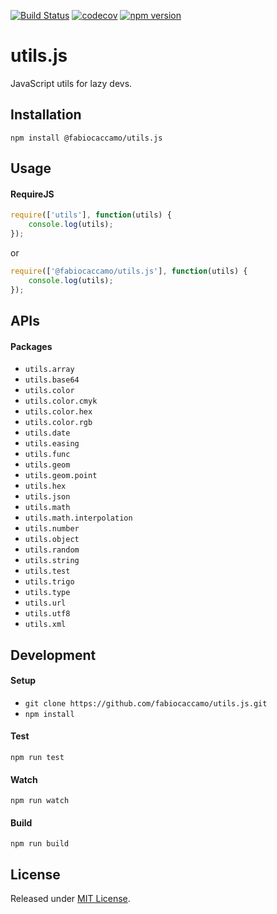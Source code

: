 [![Build Status](https://travis-ci.org/fabiocaccamo/utils.js.svg?branch=master)](https://travis-ci.org/fabiocaccamo/utils.js)
[![codecov](https://codecov.io/gh/fabiocaccamo/utils.js/branch/master/graph/badge.svg)](https://codecov.io/gh/fabiocaccamo/utils.js)
[![npm version](https://badge.fury.io/js/%40fabiocaccamo%2Futils.js.svg)](https://badge.fury.io/js/%40fabiocaccamo%2Futils.js)

# utils.js
JavaScript utils for lazy devs.

## Installation
`npm install @fabiocaccamo/utils.js`

## Usage

#### RequireJS
```javascript
require(['utils'], function(utils) {
    console.log(utils);
});
```
or
```javascript
require(['@fabiocaccamo/utils.js'], function(utils) {
    console.log(utils);
});
```
## APIs

#### Packages
- `utils.array`
- `utils.base64`
- `utils.color`
- `utils.color.cmyk`
- `utils.color.hex`
- `utils.color.rgb`
- `utils.date`
- `utils.easing`
- `utils.func`
- `utils.geom`
- `utils.geom.point`
- `utils.hex`
- `utils.json`
- `utils.math`
- `utils.math.interpolation`
- `utils.number`
- `utils.object`
- `utils.random`
- `utils.string`
- `utils.test`
- `utils.trigo`
- `utils.type`
- `utils.url`
- `utils.utf8`
- `utils.xml`

## Development

#### Setup
- `git clone https://github.com/fabiocaccamo/utils.js.git`
- `npm install`

#### Test
`npm run test`

#### Watch
`npm run watch`

#### Build
`npm run build`

## License
Released under [MIT License](https://github.com/fabiocaccamo/utils.js/blob/master/LICENSE.txt).

